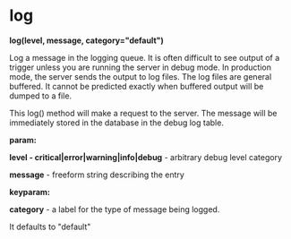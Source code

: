 # log

**log(level, message, category="default")**

Log a message in the logging queue. It is often difficult to see output
of a trigger unless you are running the server in debug mode.
In production mode, the server sends the output to log files.
The log files are general buffered.
It cannot be predicted exactly when buffered output will be dumped to a file.

This log() method will make a request to the server.
The message will be immediately stored in the database in the debug log table.

**param:**

**level - critical|error|warning|info|debug** - arbitrary debug level category

**message** - freeform string describing the entry

**keyparam:**

**category** - a label for the type of message being logged.

It defaults to "default"
